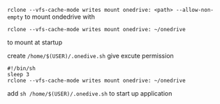 ` rclone --vfs-cache-mode writes mount onedrive: <path> --allow-non-empty `   to mount ondedrive with 

`rclone --vfs-cache-mode writes mount onedrive: ~/onedrive` 

to mount at startup

create  `/home/$(USER)/.onedive.sh` give excute permission 
```
#!/bin/sh
sleep 3
rclone --vfs-cache-mode writes mount onedrive: ~/onedrive
```
add `sh /home/$(USER)/.onedive.sh` to start up application  
